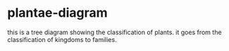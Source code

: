 # plantae-diagram
this is a tree diagram showing the classification of plants. it goes from the classification of kingdoms to families.
